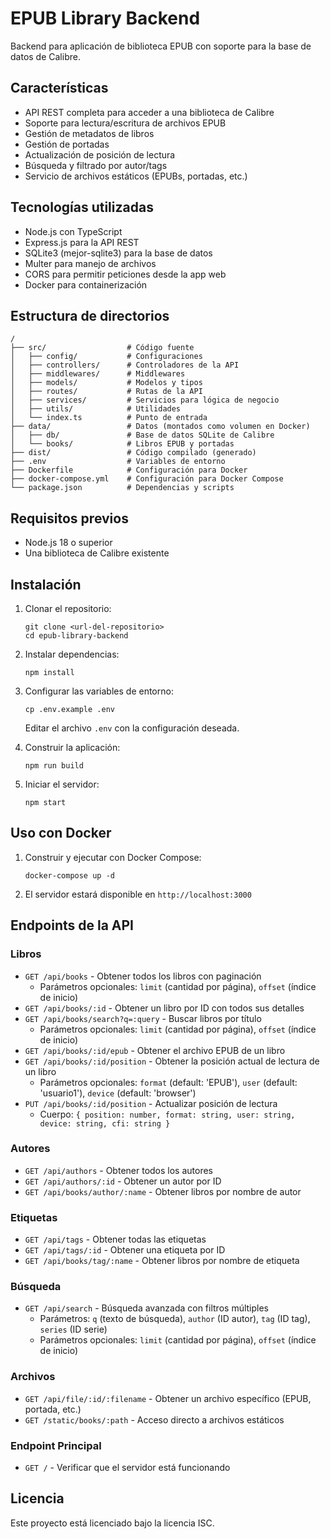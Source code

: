 # EPUB Library Backend

Backend para aplicación de biblioteca EPUB con soporte para la base de datos de Calibre.

## Características

- API REST completa para acceder a una biblioteca de Calibre
- Soporte para lectura/escritura de archivos EPUB
- Gestión de metadatos de libros
- Gestión de portadas
- Actualización de posición de lectura
- Búsqueda y filtrado por autor/tags
- Servicio de archivos estáticos (EPUBs, portadas, etc.)

## Tecnologías utilizadas

- Node.js con TypeScript
- Express.js para la API REST
- SQLite3 (mejor-sqlite3) para la base de datos
- Multer para manejo de archivos
- CORS para permitir peticiones desde la app web
- Docker para containerización

## Estructura de directorios

```
/
├── src/                  # Código fuente
│   ├── config/           # Configuraciones
│   ├── controllers/      # Controladores de la API
│   ├── middlewares/      # Middlewares
│   ├── models/           # Modelos y tipos
│   ├── routes/           # Rutas de la API
│   ├── services/         # Servicios para lógica de negocio
│   ├── utils/            # Utilidades
│   └── index.ts          # Punto de entrada
├── data/                 # Datos (montados como volumen en Docker)
│   ├── db/               # Base de datos SQLite de Calibre
│   └── books/            # Libros EPUB y portadas
├── dist/                 # Código compilado (generado)
├── .env                  # Variables de entorno
├── Dockerfile            # Configuración para Docker
├── docker-compose.yml    # Configuración para Docker Compose
└── package.json          # Dependencias y scripts
```

## Requisitos previos

- Node.js 18 o superior
- Una biblioteca de Calibre existente

## Instalación

1. Clonar el repositorio:
   ```
   git clone <url-del-repositorio>
   cd epub-library-backend
   ```

2. Instalar dependencias:
   ```
   npm install
   ```

3. Configurar las variables de entorno:
   ```
   cp .env.example .env
   ```
   Editar el archivo `.env` con la configuración deseada.

4. Construir la aplicación:
   ```
   npm run build
   ```

5. Iniciar el servidor:
   ```
   npm start
   ```

## Uso con Docker

1. Construir y ejecutar con Docker Compose:
   ```
   docker-compose up -d
   ```

2. El servidor estará disponible en `http://localhost:3000`

## Endpoints de la API

### Libros

- `GET /api/books` - Obtener todos los libros con paginación
  - Parámetros opcionales: `limit` (cantidad por página), `offset` (índice de inicio)
- `GET /api/books/:id` - Obtener un libro por ID con todos sus detalles
- `GET /api/books/search?q=:query` - Buscar libros por título
  - Parámetros opcionales: `limit` (cantidad por página), `offset` (índice de inicio)
- `GET /api/books/:id/epub` - Obtener el archivo EPUB de un libro
- `GET /api/books/:id/position` - Obtener la posición actual de lectura de un libro
  - Parámetros opcionales: `format` (default: 'EPUB'), `user` (default: 'usuario1'), `device` (default: 'browser')
- `PUT /api/books/:id/position` - Actualizar posición de lectura
  - Cuerpo: `{ position: number, format: string, user: string, device: string, cfi: string }`

### Autores

- `GET /api/authors` - Obtener todos los autores
- `GET /api/authors/:id` - Obtener un autor por ID
- `GET /api/books/author/:name` - Obtener libros por nombre de autor

### Etiquetas

- `GET /api/tags` - Obtener todas las etiquetas
- `GET /api/tags/:id` - Obtener una etiqueta por ID
- `GET /api/books/tag/:name` - Obtener libros por nombre de etiqueta

### Búsqueda

- `GET /api/search` - Búsqueda avanzada con filtros múltiples
  - Parámetros: `q` (texto de búsqueda), `author` (ID autor), `tag` (ID tag), `series` (ID serie)
  - Parámetros opcionales: `limit` (cantidad por página), `offset` (índice de inicio)

### Archivos

- `GET /api/file/:id/:filename` - Obtener un archivo específico (EPUB, portada, etc.)
- `GET /static/books/:path` - Acceso directo a archivos estáticos

### Endpoint Principal

- `GET /` - Verificar que el servidor está funcionando

## Licencia

Este proyecto está licenciado bajo la licencia ISC.
